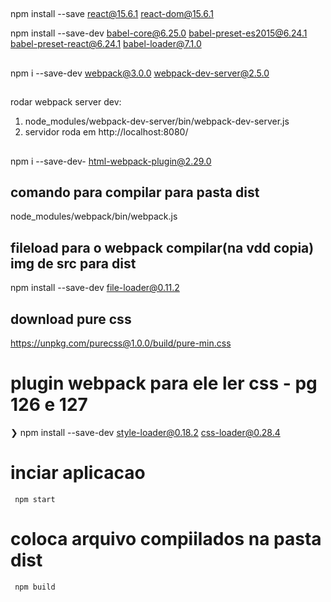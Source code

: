 ##
npm install --save react@15.6.1 react-dom@15.6.1

npm install --save-dev babel-core@6.25.0 babel-preset-es2015@6.24.1 babel-preset-react@6.24.1  babel-loader@7.1.0

##
npm i --save-dev webpack@3.0.0 webpack-dev-server@2.5.0

## 
rodar webpack server dev:
1. node_modules/webpack-dev-server/bin/webpack-dev-server.js
2. servidor roda em http://localhost:8080/

##
npm i --save-dev- html-webpack-plugin@2.29.0

## comando para compilar para pasta dist
node_modules/webpack/bin/webpack.js

## fileload para o webpack compilar(na vdd copia) img de src para dist
npm install --save-dev file-loader@0.11.2

## download pure css
https://unpkg.com/purecss@1.0.0/build/pure-min.css

# plugin webpack para ele ler css - pg 126 e 127
❯ npm install --save-dev style-loader@0.18.2 css-loader@0.28.4




# inciar aplicacao
`` npm start``
# coloca arquivo compiilados na pasta dist 
`` npm build``
